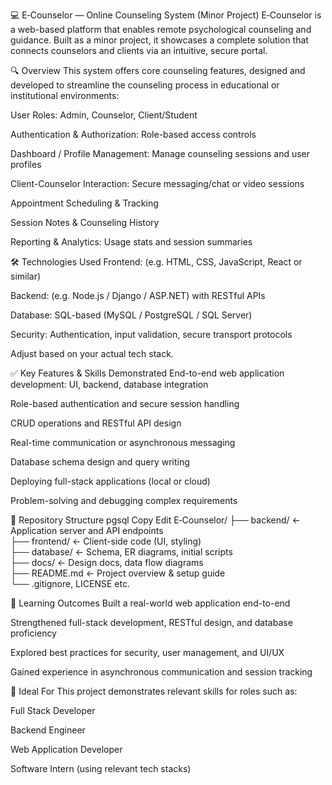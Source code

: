 💻 E‑Counselor — Online Counseling System (Minor Project)
E‑Counselor is a web-based platform that enables remote psychological counseling and guidance. Built as a minor project, it showcases a complete solution that connects counselors and clients via an intuitive, secure portal.

🔍 Overview
This system offers core counseling features, designed and developed to streamline the counseling process in educational or institutional environments:

User Roles: Admin, Counselor, Client/Student

Authentication & Authorization: Role-based access controls

Dashboard / Profile Management: Manage counseling sessions and user profiles

Client-Counselor Interaction: Secure messaging/chat or video sessions

Appointment Scheduling & Tracking

Session Notes & Counseling History

Reporting & Analytics: Usage stats and session summaries

🛠️ Technologies Used
Frontend: (e.g. HTML, CSS, JavaScript, React or similar)

Backend: (e.g. Node.js / Django / ASP.NET) with RESTful APIs

Database: SQL-based (MySQL / PostgreSQL / SQL Server)

Security: Authentication, input validation, secure transport protocols

Adjust based on your actual tech stack.

✅ Key Features & Skills Demonstrated
End-to-end web application development: UI, backend, database integration

Role-based authentication and secure session handling

CRUD operations and RESTful API design

Real-time communication or asynchronous messaging

Database schema design and query writing

Deploying full-stack applications (local or cloud)

Problem-solving and debugging complex requirements

📁 Repository Structure
pgsql
Copy
Edit
E‑Counselor/
├── backend/                ← Application server and API endpoints  
├── frontend/               ← Client-side code (UI, styling)  
├── database/               ← Schema, ER diagrams, initial scripts  
├── docs/                   ← Design docs, data flow diagrams  
├── README.md               ← Project overview & setup guide  
└── .gitignore, LICENSE etc.

🧩 Learning Outcomes
Built a real-world web application end-to-end

Strengthened full-stack development, RESTful design, and database proficiency

Explored best practices for security, user management, and UI/UX

Gained experience in asynchronous communication and session tracking

🎯 Ideal For
This project demonstrates relevant skills for roles such as:

Full Stack Developer

Backend Engineer

Web Application Developer

Software Intern (using relevant tech stacks)
